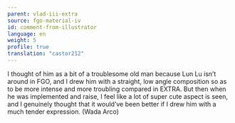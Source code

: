```yaml
---
parent: vlad-iii-extra
source: fgo-material-iv
id: comment-from-illustrator
language: en
weight: 5
profile: true
translation: "castor212"
---
```


I thought of him as a bit of a troublesome old man because Lun Lu isn’t around in FGO, and I drew him with a straight, low angle composition so as to be more intense and more troubling compared in EXTRA. But then when he was implemented and raise, I feel like a lot of super cute aspect is seen, and I genuinely thought that it would’ve been better if I drew him with a much tender expression. (Wada Arco)
